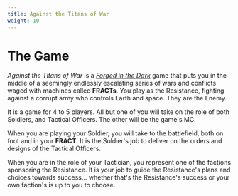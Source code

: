 ```yaml
---
title: Against the Titans of War
weight: 10
---
```


# The Game

_Against the Titans of War_ is a [_Forged in the
Dark_](https://bladesinthedark.com/licensing) game that puts you in the middle
of a seemingly endlessly escalating series of wars and conflicts waged with
machines called **FRACTs**. You play as the Resistance, fighting against a corrupt
army who controls Earth and space. They are the Enemy.

It is a game for 4 to 5 players. All but one of you will take on the role of
both Soldiers, and Tactical Officers. The other will be the game's MC.

When you are playing your Soldier, you will take to the battlefield, both on
foot and in your **FRACT**. It is the Soldier's job to deliver on the orders and
designs of the Tactical Officers.

When you are in the role of your Tactician, you represent one of the
factions sponsoring the Resistance. It is your job to guide the Resistance's
plans and choices towards success... whether that's the Resistance's success or
your own faction's is up to you to choose.
